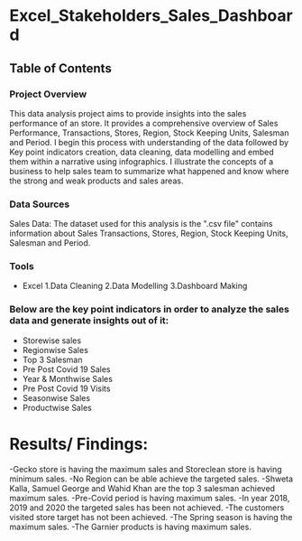 # Excel_Stakeholders_Sales_Dashboard

## Table of Contents

### Project Overview
This data analysis project aims to provide insights into the sales performance of an store. It provides a comprehensive overview of Sales Performance, Transactions, Stores, Region, Stock Keeping Units, Salesman and Period. I begin this process with understanding of the data followed by Key point indicators creation, data cleaning, data modelling and embed them within a narrative using infographics. I illustrate the concepts of a business to help sales team to summarize what happened and know where the strong and weak products and sales areas.

### Data Sources

Sales Data: The dataset used for this analysis is the ".csv file" contains information about Sales Transactions, Stores, Region, Stock Keeping Units, Salesman and Period.

### Tools

- Excel
1.Data Cleaning
2.Data Modelling
3.Dashboard Making

### Below are the key point indicators in order to analyze the sales data and generate insights out of it:
- Storewise sales
- Regionwise Sales
- Top 3 Salesman
- Pre Post Covid 19 Sales
- Year & Monthwise Sales
- Pre Post Covid 19 Visits
- Seasonwise Sales
- Productwise Sales

# Results/ Findings:
-Gecko store is having the maximum sales and Storeclean store is having minimum sales.
-No Region can be able achieve the targeted sales.
-Shweta Kalla, Samuel George and Wahid Khan are the top 3 salesman achieved maximum sales.
-Pre-Covid period is having maximum sales.
-In year 2018, 2019 and 2020 the targeted sales has been not achieved.
-The customers visited store target has not been achieved.
-The Spring season is having the maximum sales.
-The Garnier products is having maximum sales.
